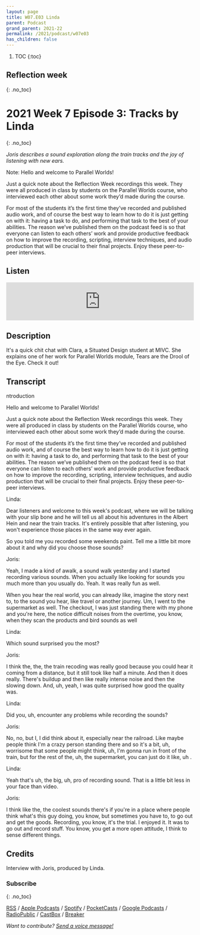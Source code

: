 ```yaml
---
layout: page
title: W07.E03 Linda
parent: Podcast
grand_parent: 2021-22
permalink: /2021/podcast/w07e03
has_children: false
---
```




1. TOC
{:toc}

## Reflection week
{: .no_toc}


# 2021 Week 7 Episode 3: Tracks by Linda
{: .no_toc}


_Joris describes a sound exploration along the train tracks and the joy of listening with new ears._

Note: Hello and welcome to Parallel Worlds!

Just a quick note about the Reflection Week recordings this week. They were all produced in class by students on the Parallel Worlds course, who interviewed each other about some work they’d made during the course.

For most of the students it’s the first time they’ve recorded and published audio work, and of course the best way to learn how to do it is just getting on with it: having a task to do, and performing that task to the best of your abilities. The reason we’ve published them on the podcast feed is so that everyone can listen to each others’ work and provide productive feedback on how to improve the recording, scripting, interview techniques, and audio production that will be crucial to their final projects. Enjoy these peer-to-peer interviews.

## Listen

<iframe src="https://anchor.fm/olliepalmer/embed/episodes/2021-W7-E3-Reflection-Tracks-by-Linda-evn1oa" height="102px" width="100%" frameborder="0" scrolling="no"></iframe>

## Description

It's a quick chit chat with Clara, a Situated Design student at MIVC. She explains one of her work for Parallel Worlds module, Tears are the Drool of the Eye. Check it out!


## Transcript

ntroduction

Hello and welcome to Parallel Worlds!

Just a quick note about the Reflection Week recordings this week. They were all produced in class by students on the Parallel Worlds course, who interviewed each other about some work they’d made during the course.

For most of the students it’s the first time they’ve recorded and published audio work, and of course the best way to learn how to do it is just getting on with it: having a task to do, and performing that task to the best of your abilities. The reason we’ve published them on the podcast feed is so that everyone can listen to each others’ work and provide productive feedback on how to improve the recording, scripting, interview techniques, and audio production that will be crucial to their final projects. Enjoy these peer-to-peer interviews.


Linda:

Dear listeners and welcome to this week's podcast, where we will be talking with your slip bone and he will tell us all about his adventures in the Albert Hein and near the train tracks. It's entirely possible that after listening, you won't experience those places in the same way ever again.

So you told me you recorded some weekends paint. Tell me a little bit more about it and why did you choose those sounds?

Joris:

Yeah, I made a kind of awalk, a sound walk yesterday and I started recording various sounds. When you actually like looking for sounds you much more than you usually do. Yeah. It was really fun as well.

When you hear the real world, you can already like, imagine the story next to, to the sound you hear, like travel or another journey. Um, I went to the supermarket as well. The checkout, I was just standing there with my phone and you're here, the notice difficult noises from the overtime, you know, when they scan the products and bird sounds as well

Linda:

Which sound surprised you the most?

Joris:

I think the, the, the train recoding was really good because you could hear it coming from a distance, but it still took like half a minute. And then it does really. There's buildup and then like really intense noise and then the slowing down. And, uh, yeah, I was quite surprised how good the quality was.

Linda:

Did you, uh, encounter any problems while recording the sounds?

Joris:

No, no, but I, I did think about it, especially near the railroad. Like maybe people think I'm a crazy person standing there and so it's a bit, uh, worrisome that some people might think, uh, I'm gonna run in front of the train, but for the rest of the, uh, the supermarket, you can just do it like, uh .

Linda:

Yeah that's uh, the big, uh, pro of recording sound. That is a little bit less in your face than video.

Joris:

I think like the, the coolest sounds there's if you're in a place where people think what's this guy doing, you know, but sometimes you have to, to go out and get the goods. Recording, you know, it's the trial. I enjoyed it.
It was to go out and record stuff. You know, you get a more open attitude, I think to sense different things.



## Credits

Interview with Joris, produced by Linda.


### Subscribe
{: .no_toc}

[RSS](https://anchor.fm/s/1884b008/podcast/rss) / [Apple Podcasts](https://podcasts.apple.com/gb/podcast/parallel-worlds/id1504529134) / [Spotify](https://open.spotify.com/show/3L3RhKaoqQZoU9fIcLuZjz) / [PocketCasts](https://pca.st/ha20534r) / [Google Podcasts](https://www.google.com/podcasts?feed=aHR0cHM6Ly9hbmNob3IuZm0vcy8xODg0YjAwOC9wb2RjYXN0L3Jzcw%3D%3D) / [RadioPublic](https://radiopublic.com/parallel-worlds-WzVy1K) / [CastBox](https://castbox.fm/channel/id2710471?utm_source=podcaster&utm_medium=dlink&utm_campaign=c_2710471&utm_content=Parallel%20Worlds-CastBox_FM) / [Breaker](https://www.breaker.audio/parallel-worlds)

_Want to contribute? [Send a voice message!](https://anchor.fm/olliepalmer/message)_
